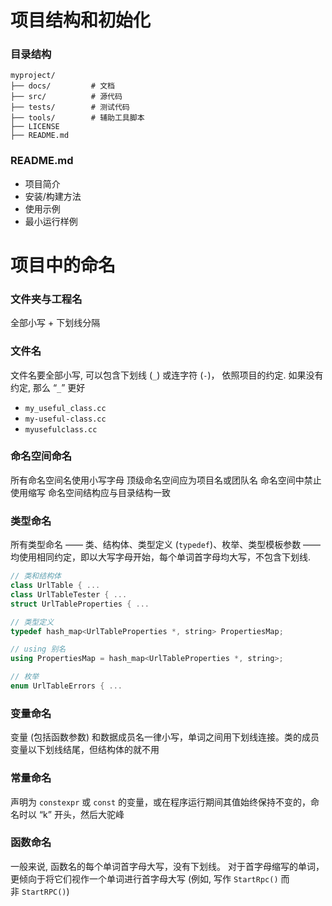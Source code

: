 # 项目结构和初始化
### 目录结构
```tree
myproject/
├── docs/         # 文档
├── src/          # 源代码
├── tests/        # 测试代码
├── tools/        # 辅助工具脚本
├── LICENSE
├── README.md
```
### README.md
- 项目简介
- 安装/构建方法
- 使用示例
- 最小运行样例

# 项目中的命名
### 文件夹与工程名
全部小写 + 下划线分隔
### 文件名
文件名要全部小写, 可以包含下划线 (`_`) 或连字符 (`-`)， 依照项目的约定. 如果没有约定, 那么 “`_`” 更好
- `my_useful_class.cc`
- `my-useful-class.cc`
- `myusefulclass.cc`
### 命名空间命名
所有命名空间名使用小写字母
顶级命名空间应为项目名或团队名
命名空间中禁止使用缩写
命名空间结构应与目录结构一致


### 类型命名
所有类型命名 —— 类、结构体、类型定义 (`typedef`)、枚举、类型模板参数 —— 均使用相同约定，即以大写字母开始，每个单词首字母均大写，不包含下划线.
```cpp
// 类和结构体
class UrlTable { ...
class UrlTableTester { ...
struct UrlTableProperties { ...

// 类型定义
typedef hash_map<UrlTableProperties *, string> PropertiesMap;

// using 别名
using PropertiesMap = hash_map<UrlTableProperties *, string>;

// 枚举
enum UrlTableErrors { ...
```
### 变量命名
变量 (包括函数参数) 和数据成员名一律小写，单词之间用下划线连接。类的成员变量以下划线结尾，但结构体的就不用
### 常量命名
声明为 `constexpr` 或 `const` 的变量，或在程序运行期间其值始终保持不变的，命名时以 “k” 开头，然后大驼峰
### 函数命名
一般来说, 函数名的每个单词首字母大写，没有下划线。 对于首字母缩写的单词， 更倾向于将它们视作一个单词进行首字母大写 (例如, 写作 `StartRpc()` 而非 `StartRPC()`)